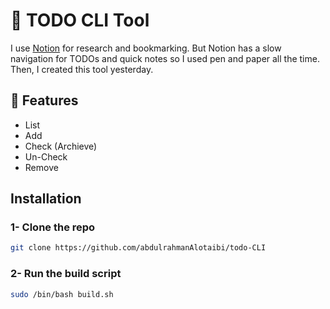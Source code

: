 # 📝 TODO CLI Tool

I use [Notion](https://www.notion.so/) for research and bookmarking. But Notion has a slow navigation for TODOs and quick notes so I used pen and paper all the time. Then, I created this tool yesterday.

## 🚀 Features
- List 
- Add
- Check (Archieve)
- Un-Check
- Remove

## **Installation**

### 1- Clone the repo 
```bash
git clone https://github.com/abdulrahmanAlotaibi/todo-CLI 
```

### 2- Run the build script

```bash
sudo /bin/bash build.sh
```

